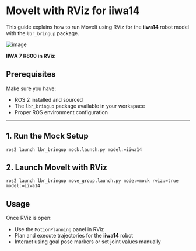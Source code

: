 # MoveIt with RViz for iiwa14

This guide explains how to run MoveIt using RViz for the **iiwa14** robot model with the `lbr_bringup` package.

![image](https://github.com/user-attachments/assets/8719ee2a-cfb9-4250-b1fd-4950c01b1bc4)

**IIWA 7 R800 in RViz**
<br>

## Prerequisites

Make sure you have:

- ROS 2 installed and sourced
- The `lbr_bringup` package available in your workspace
- Proper ROS environment configuration

---

## 1. Run the Mock Setup

```
ros2 launch lbr_bringup mock.launch.py model:=iiwa14
```
## 2. Launch MoveIt with RViz

```
ros2 launch lbr_bringup move_group.launch.py mode:=mock rviz:=true model:=iiwa14
```
## Usage

Once RViz is open:

- Use the `MotionPlanning` panel in RViz
- Plan and execute trajectories for the **iiwa14** robot
- Interact using goal pose markers or set joint values manually

